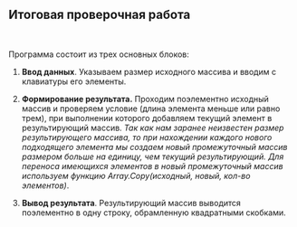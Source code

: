 ## Итоговая проверочная работа

<br>

Программа состоит из трех основных блоков:

1. **Ввод данных**. Указываем размер исходного массива и вводим с клавиатуры его элементы.

2. **Формирование результата.** Проходим поэлементно исходный массив и проверяем условие (длина элемента меньше или равно трем), при выполнении которого добавляем текущий элемент в результирующий массив. *Так как нам заранее неизвестен размер результирующего массива, то при нахождении каждого нового подходящего элемента мы создаем новый промежуточный массив размером больше на единицу, чем текущий результирующий. Для переноса имеющихся элементов в новый промежуточный массив используем функцию Array.Copy(исходный, новый, кол-во элементов)*. 

3. **Вывод результата**. Результирующий массив выводится поэлементно в одну строку, обрамленную квадратными скобками.
